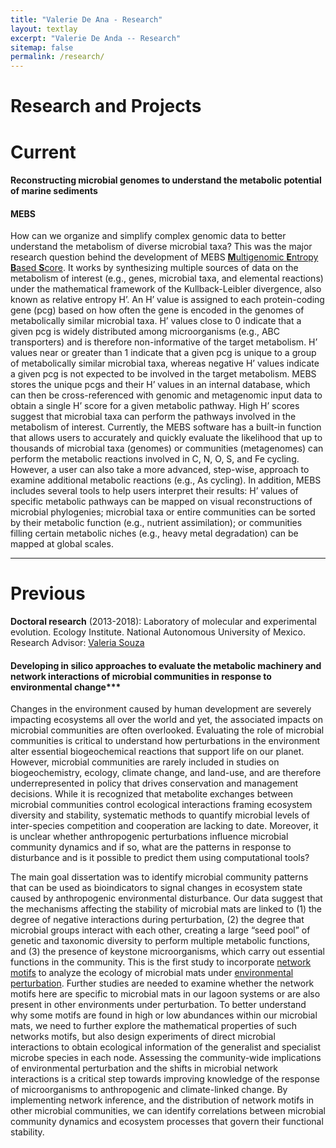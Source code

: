 ```yaml
---
title: "Valerie De Ana - Research"
layout: textlay
excerpt: "Valerie De Anda -- Research"
sitemap: false
permalink: /research/
---
```


# Research and Projects

# Current 

#### Reconstructing microbial genomes to understand the metabolic potential of marine sediments




#### MEBS

How can we organize and simplify complex genomic data to better understand the metabolism of diverse microbial taxa? This was the major research question behind the development of MEBS [**M**ultigenomic **E**ntropy **B**ased **S**core](https://academic.oup.com/gigascience/article/6/11/gix096/4561660). It works by synthesizing multiple sources of data on the metabolism of interest (e.g., genes, microbial taxa, and elemental reactions) under the mathematical framework of the Kullback-Leibler divergence, also known as relative entropy H’. An H’ value is assigned to each protein-coding gene (pcg) based on how often the gene is encoded in the genomes of metabolically similar microbial taxa. H’ values close to 0 indicate that a given pcg is widely distributed among microorganisms (e.g., ABC transporters) and is therefore non-informative of the target metabolism. H’ values near or greater than 1 indicate that a given pcg is unique to a group of metabolically similar microbial taxa, whereas negative H’ values indicate a given pcg is not expected to be involved in the target metabolism. MEBS stores the unique pcgs and their H’ values in an internal database, which can then be cross-referenced with genomic and metagenomic input data to obtain a single H’ score for a given metabolic pathway. High H’ scores suggest that microbial taxa can perform the pathways involved in the metabolism of interest.
Currently, the MEBS software has a built-in function that allows users to accurately and quickly evaluate the likelihood that up to thousands of microbial taxa (genomes) or communities (metagenomes) can perform the metabolic reactions involved in C, N, O, S, and Fe cycling. However, a user can also take a more advanced, step-wise, approach to examine additional metabolic reactions (e.g., As cycling). In addition, MEBS includes several tools to help users interpret their results: H’ values of specific metabolic pathways can be mapped on visual reconstructions of microbial phylogenies; microbial taxa or entire communities can be sorted by their metabolic function (e.g., nutrient assimilation); or communities filling certain metabolic niches (e.g., heavy metal degradation) can be mapped at global scales. 




---

# Previous 



**Doctoral research** (2013-2018): Laboratory of  molecular and experimental evolution. Ecology Institute. National Autonomous University of Mexico. Research Advisor: [Valeria Souza](https://loop.frontiersin.org/people/159715/overview)

#### Developing  in silico approaches to evaluate the metabolic machinery and network  interactions of microbial communities in response to environmental change***

Changes in the environment caused by human development are severely impacting ecosystems all over the world and yet, the associated impacts on microbial communities are often overlooked. Evaluating the role of microbial communities is critical to understand how perturbations in the environment alter essential biogeochemical reactions that support life on our planet. However, microbial communities are rarely included in studies on biogeochemistry, ecology, climate change, and land-use, and are therefore underrepresented in policy that drives conservation and management decisions. While it is recognized that metabolite exchanges between microbial communities control ecological interactions framing ecosystem diversity and stability, systematic methods to quantify microbial levels of inter-species competition and cooperation are lacking to date. Moreover, it is unclear whether anthropogenic perturbations influence microbial community dynamics and if so, what are the patterns in response to disturbance and is it possible to predict them using computational tools?

The main goal dissertation was to identify microbial community patterns that can be used as bioindicators to signal changes in ecosystem state caused by anthropogenic environmental disturbance. Our data suggest that the mechanisms affecting the stability of microbial mats are linked to (1) the degree of negative interactions during perturbation, (2) the degree that microbial groups interact with each other, creating a large “seed pool” of genetic and taxonomic diversity to perform multiple metabolic functions, and (3) the presence of keystone microorganisms, which carry out essential functions in the community. This is the first study to incorporate [network motifs](https://science.sciencemag.org/content/298/5594/824) to analyze the ecology of microbial mats under [environmental perturbation](https://www.frontiersin.org/articles/10.3389/fmicb.2018.02606/full). Further studies are needed to examine whether the network motifs here are specific to microbial mats in our lagoon systems or are also present in other environments under perturbation. To better understand why some motifs are found in high or low abundances within our microbial mats, we need to further explore the mathematical properties of such networks motifs, but also design experiments of direct microbial interactions to obtain ecological information of the generalist and specialist microbe species in each node.
Assessing the community-wide implications of environmental perturbation and the shifts in microbial network interactions is a critical step towards improving knowledge of the response of microorganisms to anthropogenic and climate-linked change. By implementing  network inference, and the distribution of network motifs in other microbial communities, we can identify correlations between microbial community dynamics and ecosystem processes that govern their functional stability. 


<br />
<br />
